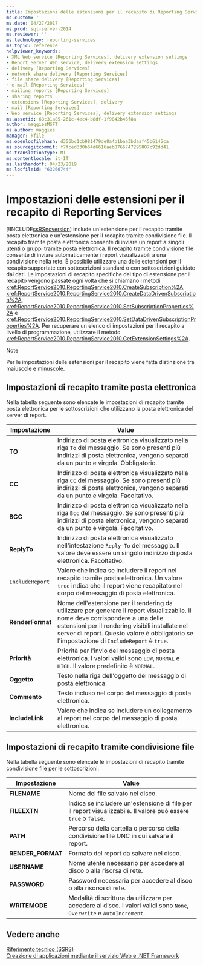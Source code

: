 ```yaml
---
title: Impostazioni delle estensioni per il recapito di Reporting Services | Microsoft Docs
ms.custom: ''
ms.date: 04/27/2017
ms.prod: sql-server-2014
ms.reviewer: ''
ms.technology: reporting-services
ms.topic: reference
helpviewer_keywords:
- XML Web service [Reporting Services], delivery extension settings
- Report Server Web service, delivery extension settings
- delivery [Reporting Services]
- network share delivery [Reporting Services]
- file share delivery [Reporting Services]
- e-mail [Reporting Services]
- mailing reports [Reporting Services]
- sharing reports
- extensions [Reporting Services], delivery
- mail [Reporting Services]
- Web service [Reporting Services], delivery extension settings
ms.assetid: 68c31a85-261c-4ec4-b8df-1f9842b46f8a
author: maggiesMSFT
ms.author: maggies
manager: kfile
ms.openlocfilehash: d356bc1cb981479de8a4b1baa3bdaaf45b6145ca
ms.sourcegitcommit: f7fced330b64d6616aeb8766747295807c92dd41
ms.translationtype: MT
ms.contentlocale: it-IT
ms.lasthandoff: 04/23/2019
ms.locfileid: "63260744"
---
```

# <a name="reporting-services-delivery-extension-settings"></a>Impostazioni delle estensioni per il recapito di Reporting Services
  [!INCLUDE[ssRSnoversion](../../../includes/ssrsnoversion-md.md)] include un'estensione per il recapito tramite posta elettronica e un'estensione per il recapito tramite condivisione file. Il recapito tramite posta elettronica consente di inviare un report a singoli utenti o gruppi tramite posta elettronica. Il recapito tramite condivisione file consente di inviare automaticamente i report visualizzabili a una condivisione nella rete. È possibile utilizzare una delle estensioni per il recapito supportate con sottoscrizioni standard o con sottoscrizioni guidate dai dati. Le impostazioni di recapito specifiche del tipo di estensione per il recapito vengono passate ogni volta che si chiamano i metodi <xref:ReportService2010.ReportingService2010.CreateSubscription%2A>, <xref:ReportService2010.ReportingService2010.CreateDataDrivenSubscription%2A>, <xref:ReportService2010.ReportingService2010.SetSubscriptionProperties%2A> e <xref:ReportService2010.ReportingService2010.SetDataDrivenSubscriptionProperties%2A>. Per recuperare un elenco di impostazioni per il recapito a livello di programmazione, utilizzare il metodo <xref:ReportService2010.ReportingService2010.GetExtensionSettings%2A>.  
  
> [!NOTE]  
>  Per le impostazioni delle estensioni per il recapito viene fatta distinzione tra maiuscole e minuscole.  
  
## <a name="e-mail-delivery-settings"></a>Impostazioni di recapito tramite posta elettronica  
 Nella tabella seguente sono elencate le impostazioni di recapito tramite posta elettronica per le sottoscrizioni che utilizzano la posta elettronica del server di report.  
  
|Impostazione|Value|  
|-------------|-----------|  
|**TO**|Indirizzo di posta elettronica visualizzato nella riga `To` del messaggio. Se sono presenti più indirizzi di posta elettronica, vengono separati da un punto e virgola. Obbligatorio.|  
|**CC**|Indirizzo di posta elettronica visualizzato nella riga `Cc` del messaggio. Se sono presenti più indirizzi di posta elettronica, vengono separati da un punto e virgola. Facoltativo.|  
|**BCC**|Indirizzo di posta elettronica visualizzato nella riga `Bcc` del messaggio. Se sono presenti più indirizzi di posta elettronica, vengono separati da un punto e virgola. Facoltativo.|  
|**ReplyTo**|Indirizzo di posta elettronica visualizzato nell'intestazione `Reply-To` del messaggio. Il valore deve essere un singolo indirizzo di posta elettronica. Facoltativo.|  
|`IncludeReport`|Valore che indica se includere il report nel recapito tramite posta elettronica. Un valore `true` indica che il report viene recapitato nel corpo del messaggio di posta elettronica.|  
|**RenderFormat**|Nome dell'estensione per il rendering da utilizzare per generare il report visualizzabile. Il nome deve corrispondere a una delle estensioni per il rendering visibili installate nel server di report. Questo valore è obbligatorio se l'impostazione di `IncludeReport` è `true`.|  
|**Priorità**|Priorità per l'invio del messaggio di posta elettronica. I valori validi sono `LOW`, `NORMAL` e `HIGH`. Il valore predefinito è `NORMAL`.|  
|**Oggetto**|Testo nella riga dell'oggetto del messaggio di posta elettronica.|  
|**Commento**|Testo incluso nel corpo del messaggio di posta elettronica.|  
|**IncludeLink**|Valore che indica se includere un collegamento al report nel corpo del messaggio di posta elettronica.|  
  
## <a name="file-share-delivery-settings"></a>Impostazioni di recapito tramite condivisione file  
 Nella tabella seguente sono elencate le impostazioni di recapito tramite condivisione file per le sottoscrizioni.  
  
|Impostazione|Value|  
|-------------|-----------|  
|**FILENAME**|Nome del file salvato nel disco.|  
|**FILEEXTN**|Indica se includere un'estensione di file per il report visualizzabile. Il valore può essere `true` o `false`.|  
|**PATH**|Percorso della cartella o percorso della condivisione file UNC in cui salvare il report.|  
|**RENDER_FORMAT**|Formato del report da salvare nel disco.|  
|**USERNAME**|Nome utente necessario per accedere al disco o alla risorsa di rete.|  
|**PASSWORD**|Password necessaria per accedere al disco o alla risorsa di rete.|  
|**WRITEMODE**|Modalità di scrittura da utilizzare per accedere al disco. I valori validi sono `None`, `Overwrite` e `AutoIncrement`.|  
  
## <a name="see-also"></a>Vedere anche  
 [Riferimento tecnico &#40;SSRS&#41;](../../technical-reference-ssrs.md)   
 [Creazione di applicazioni mediante il servizio Web e .NET Framework](building-applications-using-the-web-service-and-the-net-framework.md)  
  
  
